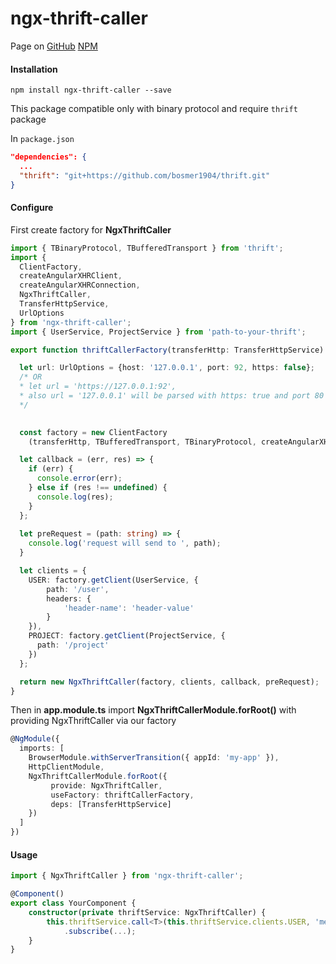 # ngx-thrift-caller

Page on  [GitHub](https://github.com/bosmer1904/ngx-thrift-caller)
[NPM](https://www.npmjs.com/package/ngx-thrift-caller)

#### Installation

```
npm install ngx-thrift-caller --save
```

This package compatible only with binary protocol and require `thrift` package 

In `package.json`
```json
"dependencies": {
  ...
  "thrift": "git+https://github.com/bosmer1904/thrift.git"
}
```

#### Configure

First create factory for **NgxThriftCaller**
```typescript
import { TBinaryProtocol, TBufferedTransport } from 'thrift';
import {
  ClientFactory,
  createAngularXHRClient,
  createAngularXHRConnection,
  NgxThriftCaller,
  TransferHttpService,
  UrlOptions
} from 'ngx-thrift-caller';
import { UserService, ProjectService } from 'path-to-your-thrift';

export function thriftCallerFactory(transferHttp: TransferHttpService): NgxThriftCaller {

  let url: UrlOptions = {host: '127.0.0.1', port: 92, https: false};
  /* OR 
  * let url = 'https://127.0.0.1:92',
  * also url = '127.0.0.1' will be parsed with https: true and port 80
  */
  

  const factory = new ClientFactory
    (transferHttp, TBufferedTransport, TBinaryProtocol, createAngularXHRConnection, createAngularXHRClient, url);

  let callback = (err, res) => {
    if (err) {
      console.error(err);
    } else if (res !== undefined) {
      console.log(res);
    }
  };
  
  let preRequest = (path: string) => {  
    console.log('request will send to ', path);
  }

  let clients = {
    USER: factory.getClient(UserService, {
        path: '/user',
        headers: {
            'header-name': 'header-value'
        }  
    }),
    PROJECT: factory.getClient(ProjectService, {
      path: '/project'
    })
  };

  return new NgxThriftCaller(factory, clients, callback, preRequest);
}
```
Then in **app.module.ts** import **NgxThriftCallerModule.forRoot()** with providing NgxThriftCaller via our factory

```typescript
@NgModule({
  imports: [
    BrowserModule.withServerTransition({ appId: 'my-app' }),
    HttpClientModule,
    NgxThriftCallerModule.forRoot({
         provide: NgxThriftCaller,
         useFactory: thriftCallerFactory,
         deps: [TransferHttpService]
    })
  ]
})
```

#### Usage
```typescript
import { NgxThriftCaller } from 'ngx-thrift-caller';

@Component()
export class YourComponent {
    constructor(private thriftService: NgxThriftCaller) {
        this.thriftService.call<T>(this.thriftService.clients.USER, 'method', {...})
            .subscribe(...);
    }
}
```
